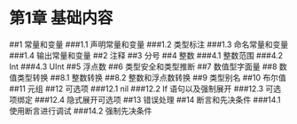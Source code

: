 # 第1章 基础内容


##1 常量和变量
###1.1 声明常量和变量
###1.2 类型标注
###1.3 命名常量和变量
###1.4 输出常量和变量
##2 注释
##3 分号
##4 整数
###4.1 整数范围
###4.2 Int
###4.3 UInt
##5 浮点数
##6 类型安全和类型推断
##7 数值型字面量
##8 数值类型转换
##8.1 整数转换
##8.2 整数和浮点数转换
##9 类型别名
##10 布尔值
##11 元组
##12 可选项
###12.1 nil
###12.2 If 语句以及强制展开
###12.3 可选项绑定
###12.4 隐式展开可选项
##13 错误处理
##14 断言和先决条件
###14.1 使用断言进行调试
###14.2 强制先决条件